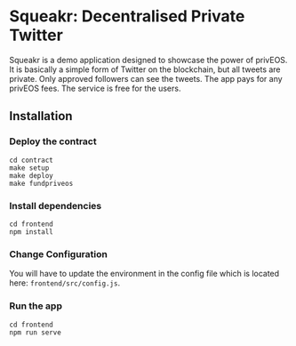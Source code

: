 # Squeakr: Decentralised Private Twitter

Squeakr is a demo application designed to showcase the power of privEOS. It is basically a simple form of Twitter on the blockchain, but all tweets are private. Only approved followers can see the tweets. The app pays for any privEOS fees. The service is free for the users.

## Installation

### Deploy the contract
```
cd contract
make setup
make deploy
make fundpriveos
```

### Install dependencies
```
cd frontend
npm install
```
### Change Configuration

You will have to update the environment in the config file which is located here: `frontend/src/config.js`.

### Run the app
```
cd frontend
npm run serve
```
